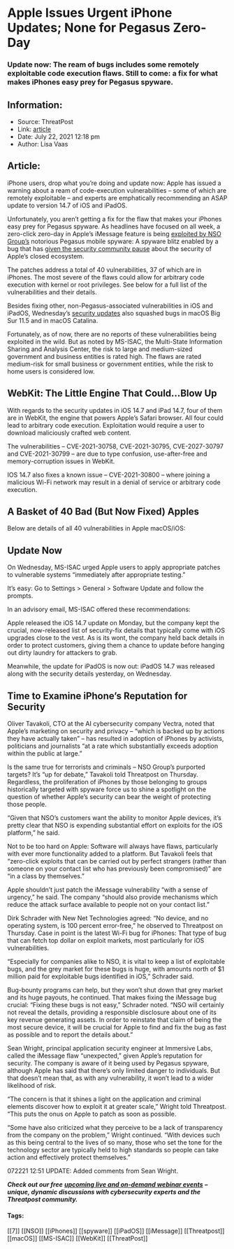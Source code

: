 # Apple Issues Urgent iPhone Updates; None for Pegasus Zero-Day
### Update now: The ream of bugs includes some remotely exploitable code execution flaws. Still to come: a fix for what makes iPhones easy prey for Pegasus spyware. 

## Information:
+ Source: ThreatPost
+ Link: [article](https://kasperskycontenthub.com/threatpost-global/?p=168040)
+ Date: July 22, 2021  12:18 pm
+ Author: Lisa Vaas


## Article:
iPhone users, drop what you’re doing and update now: Apple has issued a warning about a ream of code-execution vulnerabilities – some of which are remotely exploitable – and experts are emphatically recommending an ASAP update to version 14.7 of iOS and iPadOS.


Unfortunately, you aren’t getting a fix for the flaw that makes your iPhones easy prey for Pegasus spyware. As headlines have focused on all week, a zero-click zero-day in Apple’s iMessage feature is being [exploited by NSO Group’s](https://threatpost.com/nso-group-data-pegasus/167897/) notorious Pegasus mobile spyware: A spyware blitz enabled by a bug that has [given the security community pause](https://threatpost.com/nso-pegasus-spyware-bans-apple-accountability/167965/) about the security of Apple’s closed ecosystem.


The patches address a total of 40 vulnerabilities, 37 of which are in iPhones. The most severe of the flaws could allow for arbitrary code execution with kernel or root privileges. See below for a full list of the vulnerabilities and their details.



Besides fixing other, non-Pegasus-associated vulnerabilities in iOS and iPadOS, Wednesday’s [security updates](https://support.apple.com/en-us/HT201222) also squashed bugs in macOS Big Sur 11.5 and in macOS Catalina.


Fortunately, as of now, there are no reports of these vulnerabilities being exploited in the wild. But as noted by MS-ISAC, the Multi-State Information Sharing and Analysis Center, the risk to large and medium-sized government and business entities is rated high. The flaws are rated medium-risk for small business or government entities, while the risk to home users is considered low.


WebKit: The Little Engine That Could…Blow Up
--------------------------------------------


With regards to the security updates in iOS 14.7 and iPad 14.7, four of them are in WebKit, the engine that powers Apple’s Safari browser. All four could lead to arbitrary code execution. Exploitation would require a user to download maliciously crafted web content.


The vulnerabilities – CVE-2021-30758, CVE-2021-30795, CVE-2027-30797 and CVE-2021-30799 – are due to type confusion, use-after-free and memory-corruption issues in WebKit.


IOS 14.7 also fixes a known issue – CVE-2021-30800 – where joining a malicious Wi-Fi network may result in a denial of service or arbitrary code execution.


A Basket of 40 Bad (But Now Fixed) Apples
-----------------------------------------


Below are details of all 40 vulnerabilities in Apple macOS/iOS:


Update Now
----------


On Wednesday, MS-ISAC urged Apple users to apply appropriate patches to vulnerable systems “immediately after appropriate testing.”


It’s easy: Go to Settings > General > Software Update and follow the prompts.


In an advisory email, MS-ISAC offered these recommendations:


Apple released the iOS 14.7 update on Monday, but the company kept the crucial, now-released list of security-fix details that typically come with iOS upgrades close to the vest. As is its wont, the company held back details in order to protect customers, giving them a chance to update before hanging out dirty laundry for attackers to grab.


Meanwhile, the update for iPadOS is now out: iPadOS 14.7 was released along with the security details yesterday, on Wednesday.


Time to Examine iPhone’s Reputation for Security
------------------------------------------------


Oliver Tavakoli, CTO at the AI cybersecurity company Vectra, noted that Apple’s marketing on security and privacy – “which is backed up by actions they have actually taken” – has resulted in adoption of iPhones by activists, politicians and journalists “at a rate which substantially exceeds adoption within the public at large.”


Is the same true for terrorists and criminals – NSO Group’s purported targets? It’s “up for debate,” Tavakoli told Threatpost on Thursday. Regardless, the proliferation of iPhones by those belonging to groups historically targeted with spyware force us to shine a spotlight on the question of whether Apple’s security can bear the weight of protecting those people.


“Given that NSO’s customers want the ability to monitor Apple devices, it’s pretty clear that NSO is expending substantial effort on exploits for the iOS platform,” he said.


Not to be too hard on Apple: Software will always have flaws, particularly with ever more functionality added to a platform. But Tavakoli feels that “zero-click exploits that can be carried out by perfect strangers (rather than someone on your contact list who has previously been compromised)” are “in a class by themselves.”


Apple shouldn’t just patch the iMessage vulnerability “with a sense of urgency,” he said. The company “should also provide mechanisms which reduce the attack surface available to people not on your contact list.”


Dirk Schrader with New Net Technologies agreed: “No device, and no operating system, is 100 percent error-free,” he observed to Threatpost on Thursday. Case in point is the latest Wi-Fi bug for iPhones: That type of bug that can fetch top dollar on exploit markets, most particularly for iOS vulnerabilities.


“Especially for companies alike to NSO, it is vital to keep a list of exploitable bugs, and the grey market for these bugs is huge, with amounts north of $1 million paid for exploitable bugs identified in iOS,” Schrader said.


Bug-bounty programs can help, but they won’t shut down that grey market and its huge payouts, he continued. That makes fixing the iMessage bug crucial: “Fixing these bugs is not easy,” Schrader noted. “NSO will certainly not reveal the details, providing a responsible disclosure about one of its key revenue generating assets. In order to reinstate that claim of being the most secure device, it will be crucial for Apple to find and fix the bug as fast as possible and to report the details about.”


Sean Wright, principal application security engineer at Immersive Labs, called the iMessage flaw “unexpected,” given Apple’s reputation for security. The company is aware of it being used by Pegasus spyware, although Apple has said that there’s only limited danger to individuals. But that doesn’t mean that, as with any vulnerability, it won’t lead to a wider likelihood of risk.


“The concern is that it shines a light on the application and criminal elements discover how to exploit it at greater scale,” Wright told Threatpost. “This puts the onus on Apple to patch as soon as possible.


“Some have also criticized what they perceive to be a lack of transparency from the company on the problem,” Wright continued. “With devices such as this being central to the lives of so many, those who set the tone for the technology sector are typically held to high standards so people can take action and effectively protect themselves.”


072221 12:51 UPDATE: Added comments from Sean Wright.


***Check out our free*** [***upcoming live and on-demand webinar events***](https://threatpost.com/category/webinars/) ***– unique, dynamic discussions with cybersecurity experts and the Threatpost community.***




#### Tags:
[[7]] [[NSO]] [[iPhones]] [[spyware]] [[iPadOS]] [[iMessage]] [[Threatpost]] [[macOS]] [[MS-ISAC]] [[WebKit]] [[ThreatPost]]
